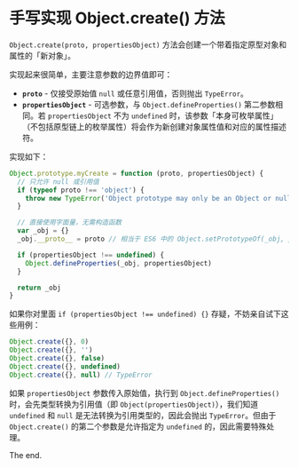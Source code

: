 # 手写实现 Object.create() 方法

`Object.create(proto, propertiesObject)` 方法会创建一个带着指定原型对象和属性的「新对象」。

实现起来很简单，主要注意参数的边界值即可：

- **`proto`** - 仅接受原始值 `null` 或任意引用值，否则抛出 `TypeError`。
- **`propertiesObject`** - 可选参数，与 `Object.defineProperties()` 第二参数相同。若 `propertiesObject` 不为 `undefined` 时，该参数「本身可枚举属性」（不包括原型链上的枚举属性）将会作为新创建对象属性值和对应的属性描述符。

实现如下：

```js
Object.prototype.myCreate = function (proto, propertiesObject) {
  // 只允许 null 或引用值
  if (typeof proto !== 'object') {
    throw new TypeError('Object prototype may only be an Object or null: ' + proto)
  }

  // 直接使用字面量，无需构造函数
  var _obj = {}
  _obj.__proto__ = proto // 相当于 ES6 中的 Object.setPrototypeOf(_obj, proto)

  if (propertiesObject !== undefined) {
    Object.defineProperties(_obj, propertiesObject)
  }

  return _obj
}
```

如果你对里面 `if (propertiesObject !== undefined) {}` 存疑，不妨亲自试下这些用例：

```js
Object.create({}, 0)
Object.create({}, '')
Object.create({}, false)
Object.create({}, undefined)
Object.create({}, null) // TypeError
```

如果 `propertiesObject` 参数传入原始值，执行到 `Object.defineProperties()` 时，会先类型转换为引用值（即 `Object(propertiesObject)`），我们知道 `undefined` 和 `null` 是无法转换为引用类型的，因此会抛出 `TypeError`。但由于 `Object.create()` 的第二个参数是允许指定为 `undefined` 的，因此需要特殊处理。

The end.
